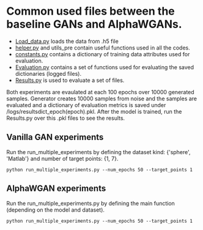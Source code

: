 # Common used files between the baseline GANs and AlphaWGANs.
* [Load_data.py](https://github.com/sanazMj/PhD_Thesis_repo/blob/main/Chapter%203/GAN%20experiments/Load_data.py) loads the data from .h5 file
* [helper.py](https://github.com/sanazMj/PhD_Thesis_repo/blob/main/Chapter%203/GAN%20experiments/helper.py) and utils_pre contain useful functions used in all the codes.
* [constants.py](https://github.com/sanazMj/PhD_Thesis_repo/blob/main/Chapter%203/GAN%20experiments/constants.py) contains a dictionary of training data attributes used for evaluation.
* [Evaluation.py](https://github.com/sanazMj/PhD_Thesis_repo/blob/main/Chapter%203/GAN%20experiments/Evaluation.py) contains a set of functions used for evaluating the saved dictionaries (logged files).
* [Results.py](https://github.com/sanazMj/PhD_Thesis_repo/blob/main/Chapter%203/GAN%20experiments/Results.py) is used to evaluate a set of files.

Both experiments are evaulated at each 100 epochs over 10000 generated samples. Generator creates 10000 samples from noise and the samples are evaluated and a dictionary of evaluation metrics is saved under /logs/resultsdict_epoch(epoch).pkl. After the model is trained, run the Results.py over this .pkl files to see the results. 
## Vanilla GAN experiments
Run the run_multiple_experiments by defining the dataset kind: {'sphere', 'Matlab'} and number of target points: {1, 7}. 
```
python run_multiple_experiments.py --num_epochs 50 --target_points 1
```

## AlphaWGAN experiments
Run the run_multiple_experiments.py by defining the main function (depending on the model and dataset). 
```
python run_multiple_experiments.py --num_epochs 50 --target_points 1
```

